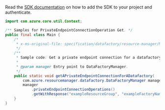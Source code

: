 Read the [SDK documentation](https://github.com/Azure/azure-sdk-for-java/blob/azure-resourcemanager-datafactory_1.0.0-beta.7/sdk/datafactory/azure-resourcemanager-datafactory/README.md) on how to add the SDK to your project and authenticate.

```java
import com.azure.core.util.Context;

/** Samples for PrivateEndpointConnectionOperation Get. */
public final class Main {
    /*
     * x-ms-original-file: specification/datafactory/resource-manager/Microsoft.DataFactory/stable/2018-06-01/examples/GetPrivateEndpointConnection.json
     */
    /**
     * Sample code: Get a private endpoint connection for a datafactory.
     *
     * @param manager Entry point to DataFactoryManager.
     */
    public static void getAPrivateEndpointConnectionForADatafactory(
        com.azure.resourcemanager.datafactory.DataFactoryManager manager) {
        manager
            .privateEndpointConnectionOperations()
            .getWithResponse("exampleResourceGroup", "exampleFactoryName", "connection", null, Context.NONE);
    }
}
```
